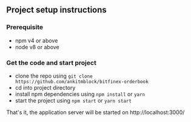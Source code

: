
## Project setup instructions

### Prerequisite
- npm v4 or above
- node v8 or above


### Get the code and start project
- clone the repo using `git clone https://github.com/ankitmblock/bitfinex-orderbook`
- cd into project directory
- install npm dependencies using `npm install` or `yarn`
- start the project using `npm start` or `yarn start`

That's it, the application server will be started on http://localhost:3000/
